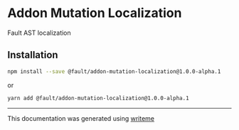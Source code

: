 # Addon Mutation Localization

Fault AST localization

## Installation

```bash
npm install --save @fault/addon-mutation-localization@1.0.0-alpha.1
```
or
```bash
yarn add @fault/addon-mutation-localization@1.0.0-alpha.1
```

---
This documentation was generated using [writeme](https://www.npmjs.com/package/@writeme/core)
